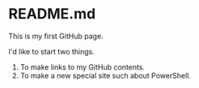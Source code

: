 # README.md
This is my first GitHub page.

I'd like to start two things.

1. To make links to my GitHub contents.
2. To make a new special site such about PowerShell.
